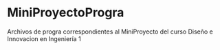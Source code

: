 # MiniProyectoProgra
 Archivos de progra correspondientes al MiniProyecto del curso Diseño e Innovacion en Ingeniería 1
